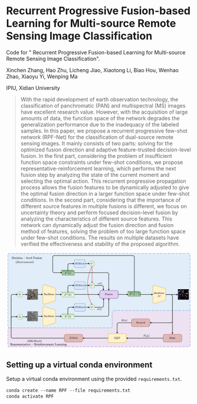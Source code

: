 # Recurrent Progressive Fusion-based Learning for Multi-source Remote Sensing Image Classification

Code for " Recurrent Progressive Fusion-based Learning for Multi-source Remote Sensing Image Classification".

Xinchen Zhang, Hao Zhu,  Licheng Jiao,  Xiaotong Li, Biao Hou, Wenhao Zhao, Xiaoyu Yi, Wenping Ma

IPIU, Xidian University

> With the rapid development of earth observation technology, the classification of panchromatic (PAN) and multispectral (MS) images have excellent research value. However, with the acquisition of large amounts of data, the function space of the network degrades the generalization performance due to the inadequacy of the labeled samples. In this paper, we propose a recurrent progressive few-shot network (RPF-Net) for the classification of dual-source remote sensing images. It mainly consists of two parts: solving for the optimized fusion direction and adaptive feature-trusted decision-level fusion. In the first part, considering the problem of insufficient function space constraints under few-shot conditions, we propose representative-reinforcement learning, which performs the next fusion step by analyzing the state of the current moment and selecting the optimal action. This recurrent progressive propagation process allows the fusion features to be dynamically adjusted to give the optimal fusion direction in a larger function space under few-shot conditions. In the second part, considering that the importance of different source features in multiple fusions is different, we focus on uncertainty theory and perform focused decision-level fusion by analyzing the characteristics of different source features. This network can dynamically adjust the fusion direction and fusion method of features, solving the problem of too large function space under few-shot conditions. The results on multiple datasets have verified the effectiveness and stability of the proposed algorithm.

![](./assets/net.png)

## Setting up a virtual conda environment

Setup a virtual conda environment using the provided `requirements.txt`.

```
conda create --name RPF --file requirements.txt
conda activate RPF
```
